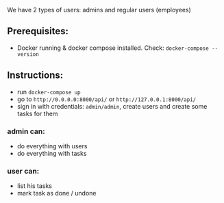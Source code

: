 We have 2 types of users: admins and regular users (employees)

## Prerequisites:
- Docker running & docker compose installed. Check: `docker-compose --version`

## Instructions:
- run `docker-compose up`
- go to `http://0.0.0.0:8000/api/` or `http://127.0.0.1:8000/api/`
- sign in with credentials: `admin/admin`, create users and create some tasks for them


### admin can:
- do everything with users
- do everything with tasks

### user can:
- list his tasks
- mark task as done / undone

